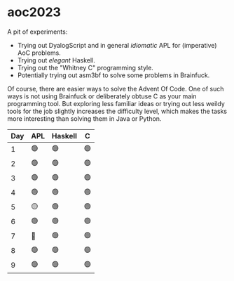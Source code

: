 # aoc2023

A pit of experiments:
- Trying out DyalogScript and in general *idiomatic* APL for (imperative) AoC problems.
- Trying out *elegant* Haskell.
- Trying out the "Whitney C" programming style.
- Potentially trying out asm3bf to solve some problems in Brainfuck.

Of course, there are easier ways to solve the Advent Of Code. One of such ways is not using Brainfuck or deliberately obtuse C as your main programming tool. But exploring less familiar ideas or trying out less weildy tools for the job slightly increases the difficulty level, which makes the tasks more interesting than solving them in Java or Python.

| Day | APL | Haskell | C |
|-----|-----|---------|---|
|  1  | 🟢  | 🟢      | 🟢|
|  2  | 🟢  | 🟢      | 🟢|
|  3  | 🟢  | 🟢      | 🟢|
|  4  | 🟢  | 🟢      | 🟢|
|  5  | 🟡  | 🟢      | 🟢|
|  6  | 🟢  | 🟢      | 🟢|
|  7  | 🔴  | 🟢      | 🟢|
|  8  | 🟢  | 🟢      | 🟢|
|  9  | 🟢  | 🟢      | 🟢|